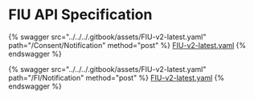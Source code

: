 # FIU API Specification

{% swagger src="../../../.gitbook/assets/FIU-v2-latest.yaml" path="/Consent/Notification" method="post" %}
[FIU-v2-latest.yaml](../../../.gitbook/assets/FIU-v2-latest.yaml)
{% endswagger %}

{% swagger src="../../../.gitbook/assets/FIU-v2-latest.yaml" path="/FI/Notification" method="post" %}
[FIU-v2-latest.yaml](../../../.gitbook/assets/FIU-v2-latest.yaml)
{% endswagger %}

